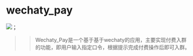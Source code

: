# wechaty_pay
![](https://raw.githubusercontent.com/chatie/wechaty/master/image/wechaty-logo-en.png)；
>>Wechaty_Pay是一个基于基于wechaty的应用，主要实现付费入群的功能，即用户输入指定口令，根据提示完成付费操作后即可入群。

